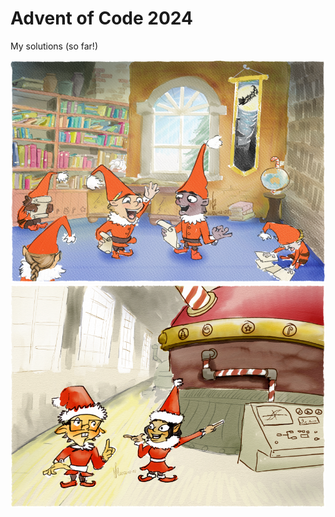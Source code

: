 # Advent of Code 2024

My solutions (so far!)

![hero image](./readme_assets/Day%201%20-%20Historians%20Office%20Small.png)
![hero image](./readme_assets/Day%202%20-%20Red%20Nose%20Reactor%20Small.png)